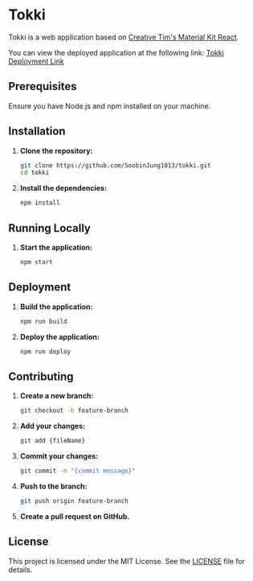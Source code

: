 # Tokki

Tokki is a web application based on [Creative Tim's Material Kit React](https://github.com/creativetimofficial/material-kit-react).

You can view the deployed application at the following link: [Tokki Deployment Link](https://soobinjung1013.github.io/tokki/)

## Prerequisites

Ensure you have Node.js and npm installed on your machine.

## Installation

1. **Clone the repository:**

   ```sh
   git clone https://github.com/SoobinJung1013/tokki.git
   cd tokki
   ```

2. **Install the dependencies:**
   ```sh
   npm install
   ```

## Running Locally

1. **Start the application:**
   ```sh
   npm start
   ```

## Deployment

1. **Build the application:**

   ```sh
   npm run build
   ```

2. **Deploy the application:**
   ```sh
   npm run deploy
   ```

## Contributing

1. **Create a new branch:**

   ```sh
   git checkout -b feature-branch
   ```

2. **Add your changes:**

   ```sh
   git add {fileName}
   ```

3. **Commit your changes:**

   ```sh
   git commit -m "{commit message}"
   ```

4. **Push to the branch:**

   ```sh
   git push origin feature-branch
   ```

5. **Create a pull request on GitHub.**

## License

This project is licensed under the MIT License. See the [LICENSE](LICENSE) file for details.
